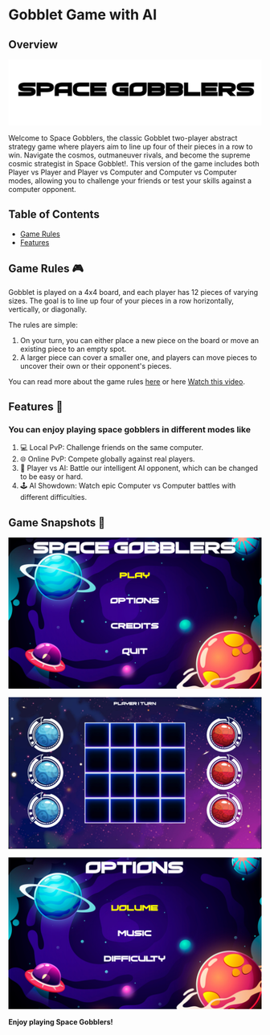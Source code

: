 # Gobblet Game with AI

## Overview

![Alt text](.readme/Untitled.png)


Welcome to Space Gobblers, the classic Gobblet two-player abstract strategy game where players aim to line up four of their pieces in a row to win.
Navigate the cosmos, outmaneuver rivals, and become the supreme cosmic strategist in Space Gobblet!. This version of the game includes both Player vs Player and Player vs Computer and Computer vs Computer modes, allowing you to challenge your friends or test your skills against a computer opponent.

## Table of Contents

- [Game Rules](#game-rules)
- [Features](#Features)

## Game Rules 🎮 

Gobblet is played on a 4x4 board, and each player has 12 pieces of varying sizes. The goal is to line up four of your pieces in a row horizontally, vertically, or diagonally.

The rules are simple:
1. On your turn, you can either place a new piece on the board or move an existing piece to an empty spot.
2. A larger piece can cover a smaller one, and players can move pieces to uncover their own or their opponent's pieces.

You can read more about the game rules [here](https://www.boardspace.net/gobblet/english/gobblet_rules.pdf) or here [Watch this video](https://www.youtube.com/watch?v=aSaAjQY8_b0).


## Features 🚀

### You can enjoy playing space gobblers in different modes like
1) 💻 Local PvP: Challenge friends on the same computer.
2) 🌐 Online PvP: Compete globally against real players.
3) 🤖 Player vs AI: Battle our intelligent AI opponent, which can be changed to be easy or hard.
4) 🕹️ AI Showdown: Watch epic Computer vs Computer battles with different difficulties.


## Game Snapshots 📸

![Main Menu](.readme/snapshot1.png)

![Gameplay](.readme/snapshot2.png)

![Options](.readme/snapshot3.png)





**Enjoy playing Space Gobblers!**
